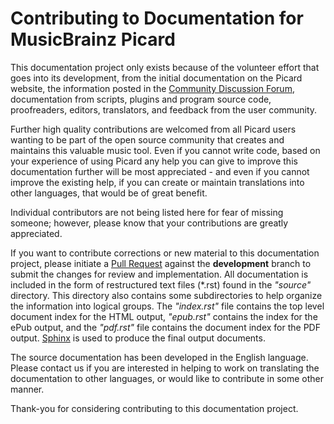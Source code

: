 # Contributing to Documentation for MusicBrainz Picard

This documentation project only exists because of the volunteer effort that goes into its development,
from the initial documentation on the Picard website, the information posted in the
[Community Discussion Forum](https://community.metabrainz.org/), documentation from scripts, plugins
and program source code, proofreaders, editors, translators, and feedback from the user community.

Further high quality contributions are welcomed from all Picard users wanting to be part of the
open source community that creates and maintains this valuable music tool. Even if you cannot
write code, based on your experience of using Picard any help you can give to improve this
documentation further will be most appreciated - and even if you cannot improve the existing help,
if you can create or maintain translations into other languages, that would be of great benefit.

Individual contributors are not being listed here for fear of missing someone; however, please know
that your contributions are greatly appreciated.

If you want to contribute corrections or new material to this documentation project, please initiate
a [Pull Request](https://github.com/rdswift/picard-docs/pulls) against the **development** branch to
submit the changes for review and implementation.  All documentation is included in the form of
restructured text files (\*.rst) found in the *"source"* directory.  This directory also contains some
subdirectories to help organize the information into logical groups.  The *"index.rst"* file contains
the top level document index for the HTML output, *"epub.rst"* contains the index for the ePub output,
and the *"pdf.rst"* file contains the document index for the PDF output. [Sphinx](https://www.sphinx-doc.org/)
is used to produce the final output documents.

The source documentation has been developed in the English language.  Please contact us if you are
interested in helping to work on translating the documentation to other languages, or would like to
contribute in some other manner.

Thank-you for considering contributing to this documentation project.
